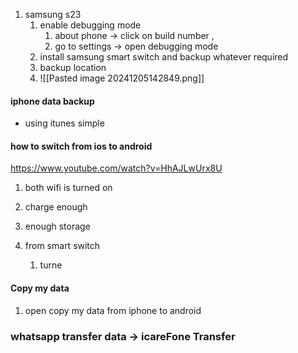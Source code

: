 1. samsung s23
	1. enable debugging mode 
		1. about phone -> click on build number ,
		2. go to settings -> open debugging mode 
	2. install samsung smart switch and backup whatever required
	3. backup location 
	4. ![[Pasted image 20241205142849.png]]





#### iphone data backup 
- using itunes simple 


#### how to switch from ios to android 

https://www.youtube.com/watch?v=HhAJLwUrx8U

1. both wifi is turned on 
2. charge enough 
3. enough storage

1. from smart switch 
	1. turne


#### Copy my data 
1.  open copy my data from iphone to android 


### whatsapp transfer data -> icareFone Transfer 
